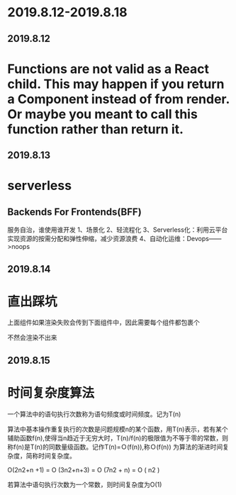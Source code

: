 # 2019.8.12-2019.8.18

## 2019.8.12

# Functions are not valid as a React child. This may happen if you return a Component instead of <Component /> from render. Or maybe you meant to call this function rather than return it.

## 2019.8.13
# serverless
## Backends For Frontends(BFF)
服务自治，谁使用谁开发
1、场景化
2、轻流程化
3、Serverless化：利用云平台实现资源的按需分配和弹性伸缩，减少资源浪费
4、自动化运维：Devops——>noops

## 2019.8.14
# 直出踩坑
上面组件如果渲染失败会传到下面组件中，因此需要每个组件都包裹个<div>不然会渲染不出来

## 2019.8.15
# 时间复杂度算法
一个算法中的语句执行次数称为语句频度或时间频度。记为T(n)

算法中基本操作重复执行的次数是问题规模n的某个函数，用T(n)表示，若有某个辅助函数f(n),使得当n趋近于无穷大时，T(n)/f(n)的极限值为不等于零的常数，则称f(n)是T(n)的同数量级函数。记作T(n)=Ｏ(f(n)),称Ｏ(f(n)) 为算法的渐进时间复杂度，简称时间复杂度。

O(2n2+n +1) = O (3n2+n+3) = O (7n2 + n) = O ( n2 ) 

若算法中语句执行次数为一个常数，则时间复杂度为O(1)